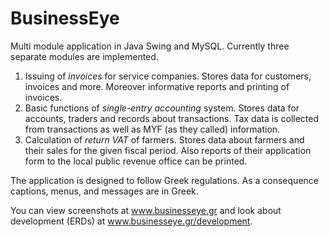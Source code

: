 # BusinessEye
Multi module application in Java Swing and MySQL.
Currently three separate modules are implemented.

1. Issuing of *invoices* for service companies. Stores data for customers, invoices and more. Moreover informative reports and printing of invoices.
2. Basic functions of *single-entry accounting* system. Stores data for accounts, traders and records about transactions. Tax data is collected from transactions as well as MYF (as they called) information.
3. Calculation of *return VAT* of farmers. Stores data about farmers and their sales for the given fiscal period. Also reports of their application form to the local public revenue office can be printed.

The application is designed to follow Greek regulations.
As a consequence captions, menus, and messages are in Greek.

You can view screenshots at www.businesseye.gr and look about development (ERDs) at www.businesseye.gr/development.
